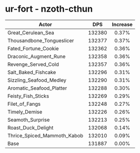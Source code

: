 # ur-fort - nzoth-cthun
| Actor | DPS | Increase |
|---|:---:|:---:|
|Great_Cerulean_Sea|132380|0.37%|
|Thousandbone_Tongueslicer|132377|0.37%|
|Fated_Fortune_Cookie|132362|0.36%|
|Draconic_Augment_Rune|132358|0.36%|
|Revenge_Served_Cold|132357|0.36%|
|Salt_Baked_Fishcake|132296|0.31%|
|Sizzling_Seafood_Medley|132290|0.31%|
|Aromatic_Seafood_Platter|132288|0.30%|
|Feisty_Fish_Sticks|132269|0.29%|
|Filet_of_Fangs|132248|0.27%|
|Timely_Demise|132226|0.26%|
|Seamoth_Surprise|132213|0.25%|
|Roast_Duck_Delight|132068|0.14%|
|Thrice_Spiced_Mammoth_Kabob|132010|0.09%|
|Base|131887|0.00%|
